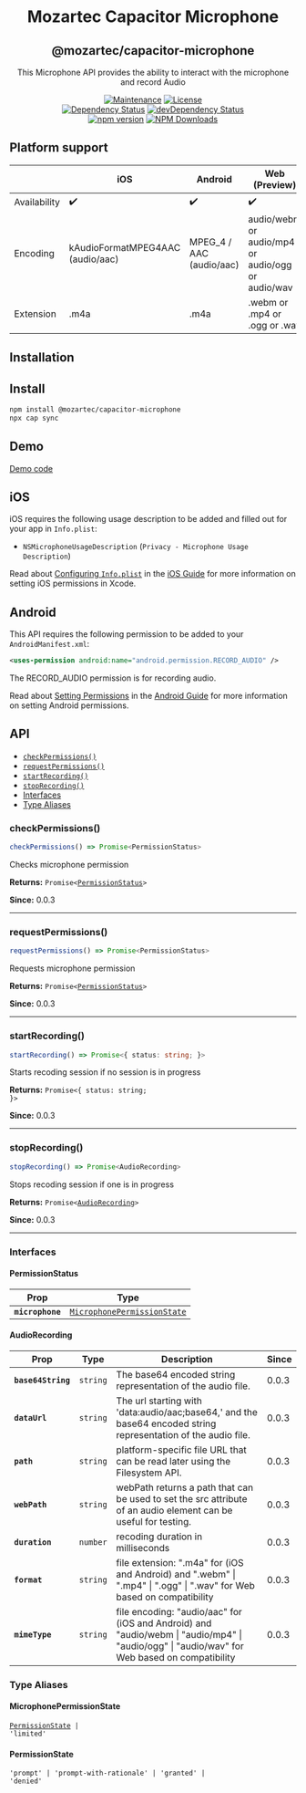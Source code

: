 <div align="center">
  <h1>Mozartec Capacitor Microphone</h1>
  <h2>@mozartec/capacitor-microphone</h2>

This Microphone API provides the ability to interact with the microphone and record Audio

[![Maintenance](https://img.shields.io/badge/maintained-yes-green.svg)](https://github.com/mozartec/capacitor-microphone/graphs/commit-activity) [![License](https://img.shields.io/npm/l/@mozartec/capacitor-microphone.svg)](/LICENSE) 
  <br>
[![Dependency Status](https://david-dm.org/mozartec/capacitor-microphone.svg)](https://david-dm.org/mozartec/capacitor-microphone) [![devDependency Status](https://david-dm.org/mozartec/capacitor-microphone/dev-status.svg)](https://david-dm.org/mozartec/capacitor-microphone?type=dev)
  <br>
[![npm version](https://badge.fury.io/js/%40mozartec%2Fcapacitor-microphone.svg)](https://www.npmjs.com/package/@mozartec/capacitor-microphone) [![NPM Downloads](https://img.shields.io/npm/dw/@mozartec/capacitor-microphone)](https://www.npmjs.com/package/@mozartec/capacitor-microphone)
</div>
  
## Platform support
|              | iOS                  | Android            | Web (Preview)                |
| ------------ |--------------------- | ------------------ | ------------------ |
| Availability | :heavy_check_mark:   | :heavy_check_mark: | :heavy_check_mark: |
| Encoding     | kAudioFormatMPEG4AAC (audio/aac) | MPEG_4 / AAC (audio/aac)       | audio/webm or audio/mp4 or audio/ogg or audio/wav               |
| Extension    | .m4a                 | .m4a               | .webm or .mp4 or .ogg or .wav               |


## Installation

## Install

```bash
npm install @mozartec/capacitor-microphone
npx cap sync
```

## Demo
[Demo code](_demo/)

## iOS

iOS requires the following usage description to be added and filled out for your app in `Info.plist`:

- `NSMicrophoneUsageDescription` (`Privacy - Microphone Usage Description`)

Read about [Configuring `Info.plist`](https://capacitorjs.com/docs/ios/configuration#configuring-infoplist) in the [iOS Guide](https://capacitorjs.com/docs/ios) for more information on setting iOS permissions in Xcode.

## Android

This API requires the following permission to be added to your `AndroidManifest.xml`:

```xml
<uses-permission android:name="android.permission.RECORD_AUDIO" />
```

The RECORD_AUDIO permission is for recording audio.

Read about [Setting Permissions](https://capacitorjs.com/docs/android/configuration#setting-permissions) in the [Android Guide](https://capacitorjs.com/docs/android) for more information on setting Android permissions.


## API

<docgen-index>

* [`checkPermissions()`](#checkpermissions)
* [`requestPermissions()`](#requestpermissions)
* [`startRecording()`](#startrecording)
* [`stopRecording()`](#stoprecording)
* [Interfaces](#interfaces)
* [Type Aliases](#type-aliases)

</docgen-index>

<docgen-api>
<!--Update the source file JSDoc comments and rerun docgen to update the docs below-->

### checkPermissions()

```typescript
checkPermissions() => Promise<PermissionStatus>
```

Checks microphone permission

**Returns:** <code>Promise&lt;<a href="#permissionstatus">PermissionStatus</a>&gt;</code>

**Since:** 0.0.3

--------------------


### requestPermissions()

```typescript
requestPermissions() => Promise<PermissionStatus>
```

Requests microphone permission

**Returns:** <code>Promise&lt;<a href="#permissionstatus">PermissionStatus</a>&gt;</code>

**Since:** 0.0.3

--------------------


### startRecording()

```typescript
startRecording() => Promise<{ status: string; }>
```

Starts recoding session if no session is in progress

**Returns:** <code>Promise&lt;{ status: string; }&gt;</code>

**Since:** 0.0.3

--------------------


### stopRecording()

```typescript
stopRecording() => Promise<AudioRecording>
```

Stops recoding session if one is in progress

**Returns:** <code>Promise&lt;<a href="#audiorecording">AudioRecording</a>&gt;</code>

**Since:** 0.0.3

--------------------


### Interfaces


#### PermissionStatus

| Prop             | Type                                                                            |
| ---------------- | ------------------------------------------------------------------------------- |
| **`microphone`** | <code><a href="#microphonepermissionstate">MicrophonePermissionState</a></code> |


#### AudioRecording

| Prop               | Type                | Description                                                                                                                                  | Since |
| ------------------ | ------------------- | -------------------------------------------------------------------------------------------------------------------------------------------- | ----- |
| **`base64String`** | <code>string</code> | The base64 encoded string representation of the audio file.                                                                                  | 0.0.3 |
| **`dataUrl`**      | <code>string</code> | The url starting with 'data:audio/aac;base64,' and the base64 encoded string representation of the audio file.                               | 0.0.3 |
| **`path`**         | <code>string</code> | platform-specific file URL that can be read later using the Filesystem API.                                                                  | 0.0.3 |
| **`webPath`**      | <code>string</code> | webPath returns a path that can be used to set the src attribute of an audio element can be useful for testing.                              | 0.0.3 |
| **`duration`**     | <code>number</code> | recoding duration in milliseconds                                                                                                            | 0.0.3 |
| **`format`**       | <code>string</code> | file extension: ".m4a" for (iOS and Android) and ".webm" \| ".mp4" \| ".ogg" \| ".wav" for Web based on compatibility                        | 0.0.3 |
| **`mimeType`**     | <code>string</code> | file encoding: "audio/aac" for (iOS and Android) and "audio/webm \| "audio/mp4" \| "audio/ogg" \| "audio/wav" for Web based on compatibility | 0.0.3 |


### Type Aliases


#### MicrophonePermissionState

<code><a href="#permissionstate">PermissionState</a> | 'limited'</code>


#### PermissionState

<code>'prompt' | 'prompt-with-rationale' | 'granted' | 'denied'</code>

</docgen-api>
